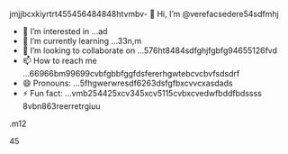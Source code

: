 jmjjbcxkiyrtrt455456484848htvmbv- 👋 Hi, I’m @verefacsedere54sdfmhj
- 👀 I’m interested in ...ad
- 🌱 I’m currently learning ...33n,m
- 💞️ I’m looking to collaborate on ...576ht8484sdfghjfgbfg94655126fvd
- 📫 How to reach me ...66966bm99699cvbfgbbfggfdsfererhgwtebcvcbvfsdsdrf
- 😄 Pronouns: ...5fhgwerwresdf6263dsfgfbxcvvcxasdads
- ⚡ Fun fact: ...vmb254425xcv345xcv5115cvbxcvedwfbddfbdssss
8vbn863reerretrgiuu
<!---52151sadqw6662323
verefacsedere/verefacsedere is a ✨ special ✨ repository because its `R66EADME.md` (520this file) appears on yoursdfsdf GixcxvbvvctHub profinhgle.54
You can click the Preview link to take a look at59 your changes.12
--->.m12
45
